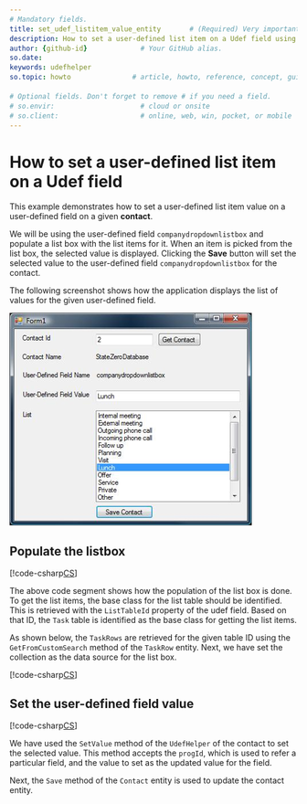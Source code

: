 ```yaml
---
# Mandatory fields.
title: set_udef_listitem_value_entity       # (Required) Very important for SEO.
description: How to set a user-defined list item on a Udef field using entities # (Required) Important for SEO.
author: {github-id}             # Your GitHub alias.
so.date:
keywords: udefhelper
so.topic: howto               # article, howto, reference, concept, guide

# Optional fields. Don't forget to remove # if you need a field.
# so.envir:                     # cloud or onsite
# so.client:                    # online, web, win, pocket, or mobile
---
```


# How to set a user-defined list item on a Udef field

This example demonstrates how to set a user-defined list item value on a user-defined field on a given **contact**.

We will be using the user-defined field `companydropdownlistbox` and populate a list box with the list items for it. When an item is picked from the list box, the selected value is displayed. Clicking the **Save** button will set the selected value to the user-defined field `companydropdownlistbox` for the contact.

The following screenshot shows how the application displays the list of values for the given user-defined field.

![01][img1]

## Populate the listbox

[!code-csharp[CS](includes/populate-listbox-entity.cs)]

The above code segment shows how the population of the list box is done. To get the list items, the base class for the list table should be identified. This is retrieved with the `ListTableId` property of the udef field. Based on that ID, the `Task` table is identified as the base class for getting the list items.

As shown below, the `TaskRows` are retrieved for the given table ID using the `GetFromCustomSearch` method of the `TaskRow` entity. Next, we have set the collection as the data source for the list box.

[!code-csharp[CS](includes/populate-listbox-entity.cs?range=29-30)]

## Set the user-defined field value

[!code-csharp[CS](includes/set-udef-entity.cs)]

We have used the `SetValue` method of the `UdefHelper` of the contact to set the selected value. This method accepts the `progId`, which is used to refer a particular field, and the value to set as the updated value for the field.

Next, the `Save` method of the `Contact` entity is used to update the contact entity.

<!-- [Source code SetUDefinedListItemOnUdefField (zip)](SetUDefinedListItemOnUdefField.zip) -->

<!-- Referenced images -->
[img1]: media/image001.jpg
